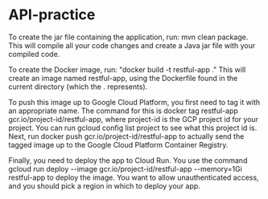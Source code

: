 # API-practice
To create the jar file containing the application, run: mvn clean package. This will compile all your code changes and create a Java jar file with your compiled code.

To create the Docker image, run: "docker build -t restful-app ." This will create an image named restful-app, using the Dockerfile found in the current directory (which the . represents).

To push this image up to Google Cloud Platform, you first need to tag it with an appropriate name. The command for this is docker tag restful-app gcr.io/project-id/restful-app, where project-id is the GCP project id for your project. You can run gcloud config list project to see what this project id is. Next, run docker push gcr.io/project-id/restful-app to actually send the tagged image up to the Google Cloud Platform Container Registry.

Finally, you need to deploy the app to Cloud Run. You use the command gcloud run deploy --image gcr.io/project-id/restful-app --memory=1Gi restful-app to deploy the image. You want to allow unauthenticated access, and you should pick a region in which to deploy your app.
